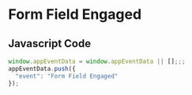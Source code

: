 # Form Field Engaged

### 

## Javascript Code
```js
window.appEventData = window.appEventData || [];;;
appEventData.push({
  "event": "Form Field Engaged"
});
```








